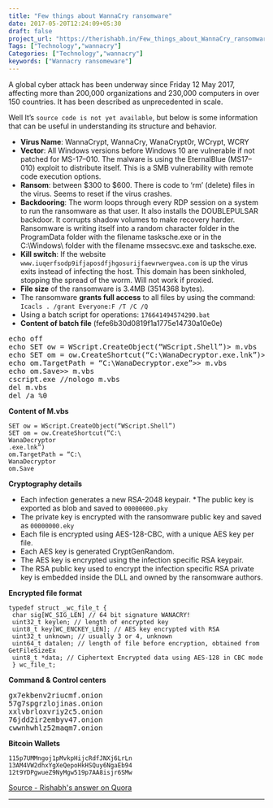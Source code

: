 ```yaml
---
title: "Few things about WannaCry ransomware"
date: 2017-05-20T12:24:09+05:30
draft: false
project_url: "https://therishabh.in/Few_things_about_WannaCry_ransomware.md/"
Tags: ["Technology","wannacry"]
Categories: ["Technology","wannacry"]
keywords: ["Wannacry ransomeware"]
---
```


A global cyber attack has been underway since Friday 12 May 2017, affecting more than 200,000 organizations and 230,000 computers in over 150 countries. It has been described as unprecedented in scale.

Well It’s ```source code is not yet available```, but below is some information that can be useful in understanding its structure and behavior.

* **Virus Name**: WannaCrypt, WannaCry, WanaCrypt0r, WCrypt, WCRY
* **Vector**: All Windows versions before Windows 10 are vulnerable if not patched for MS-17–010. The malware is using the EternalBlue (MS17–010) exploit to distribute itself. This is a SMB vulnerability with remote code execution options.
* **Ransom**: between $300 to $600. There is code to ‘rm’ (delete) files in the virus. Seems to reset if the virus crashes.
* **Backdooring**: The worm loops through every RDP session on a system to run the ransomware as that user. It also installs the DOUBLEPULSAR backdoor. It corrupts shadow volumes to make recovery harder. Ransomware is writing itself into a random character folder in the ProgramData folder with the filename tasksche.exe or in the C:\Windows\ folder with the filename mssecsvc.exe and tasksche.exe.
* **Kill switch**: If the website ``www.iuqerfsodp9ifjaposdfjhgosurijfaewrwergwea.com`` is up the virus exits instead of infecting the host. This domain has been sinkholed, stopping the spread of the worm. Will not work if proxied.
* **File size** of the ransomware is 3.4MB (3514368 bytes).
* The ransomware **grants full access** to all files by using the command:
     ``Icacls . /grant Everyone:F /T /C /Q``
* Using a batch script for operations:
     ``176641494574290.bat``
* **Content of batch file** (fefe6b30d0819f1a1775e14730a10e0e)

<pre>
echo off
echo SET ow = WScript.CreateObject(“WScript.Shell”)> m.vbs
echo SET om = ow.CreateShortcut(“C:\WanaDecryptor.exe.lnk”)>> m.vbs
echo om.TargetPath = “C:\WanaDecryptor.exe”>> m.vbs
echo om.Save>> m.vbs
cscript.exe //nologo m.vbs
del m.vbs
del /a %0
</pre>


**Content of M.vbs**


	SET ow = WScript.CreateObject(“WScript.Shell”)
	SET om = ow.CreateShortcut(“C:\
	WanaDecryptor
	.exe.lnk”)
	om.TargetPath = “C:\
	WanaDecryptor
	om.Save


**Cryptography details**

* Each infection generates a new RSA-2048 keypair.
* The public key is exported as blob and saved to ``00000000.pky``
* The private key is encrypted with the ransomware public key and saved as ``00000000.eky``
* Each file is encrypted using AES-128-CBC, with a unique AES key per file.
* Each AES key is generated CryptGenRandom.
* The AES key is encrypted using the infection specific RSA keypair.
* The RSA public key used to encrypt the infection specific RSA private key is embedded inside the DLL and owned by the ransomware authors.


**Encrypted file format**

	typedef struct _wc_file_t {
	 char sig[WC_SIG_LEN] // 64 bit signature WANACRY!
	 uint32_t keylen; // length of encrypted key
	 uint8_t key[WC_ENCKEY_LEN]; // AES key encrypted with RSA
	 uint32_t unknown; // usually 3 or 4, unknown
	 uint64_t datalen; // length of file before encryption, obtained from GetFileSizeEx
	 uint8_t *data; // Ciphertext Encrypted data using AES-128 in CBC mode
	 } wc_file_t;



**Command & Control centers**
<pre>
gx7ekbenv2riucmf.onion
57g7spgrzlojinas.onion
xxlvbrloxvriy2c5.onion
76jdd2ir2embyv47.onion
cwwnhwhlz52maqm7.onion
</pre>

**Bitcoin Wallets**

	115p7UMMngoj1pMvkpHijcRdfJNXj6LrLn
	13AM4VW2dhxYgXeQepoHkHSQuy6NgaEb94
	12t9YDPgwueZ9NyMgw519p7AA8isjr6SMw


[Source - Rishabh's answer on Quora](https://www.quora.com/What-is-WannaCry-Ransomwares-source-code/answer/Rishabh-395)

___________________________________________
